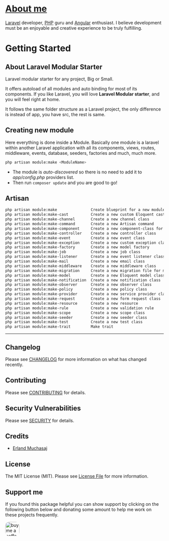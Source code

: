 # [About me](https://erlandmuchasaj.tech)

[Laravel](https://laravel.com/) developer, [PHP](https://www.php.net/) guru and [Angular](https://angular.io/) 
enthusiast. I believe development must be an enjoyable and creative experience to be truly fulfilling.

# Getting Started

## About Laravel Modular Starter 
Laravel modular starter for any project, Big or Small. 

It offers autoload of all modules and auto binding for most of its components. 
If you like Laravel, you will love **Laravel Modular starter**, and you will feel right at home. 

It follows the same folder structure as a Laravel project, the only difference is instead of app, you have src, the 
rest is same.

## Creating new module

Here everything is done inside a Module.
Basically one module is a laravel within another Laravel application with all its components, views,
routes, middleware, events, database, seeders, factories and much, much more.

```bash
php artisan module:make <ModuleName>
```

- The module is *auto-discovered* so there is no need to add it to *app/config.php* providers list.
- Then run ``` composer update ``` and you are good to go!


## Artisan
```bash
php artisan module:make               Create blueprint for a new module
php artisan module:make-cast          Create a new custom Eloquent cast class
php artisan module:make-channel       Create a new channel class
php artisan module:make-command       Create a new Artisan command
php artisan module:make-component     Create a new component-class for the specified module.
php artisan module:make-controller    Create a new controller class
php artisan module:make-event         Create a new event class
php artisan module:make-exception     Create a new custom exception class
php artisan module:make-factory       Create a new model factory
php artisan module:make-job           Create a new job class
php artisan module:make-listener      Create a new event listener class
php artisan module:make-mail          Create a new email class
php artisan module:make-middleware    Create a new middleware class
php artisan module:make-migration     Create a new migration file for module.
php artisan module:make-model         Create a new Eloquent model class
php artisan module:make-notification  Create a new notification class
php artisan module:make-observer      Create a new observer class
php artisan module:make-policy        Create a new policy class
php artisan module:make-provider      Create a new service provider class
php artisan module:make-request       Create a new form request class
php artisan module:make-resource      Create a new resource
php artisan module:make-rule          Create a new validation rule
php artisan module:make-scope         Create a new scope class
php artisan module:make-seeder        Create a new seeder class
php artisan module:make-test          Create a new test class
php artisan module:make-trait         Make trait
```

---

## Changelog

Please see [CHANGELOG](CHANGELOG.md) for more information on what has changed recently.

## Contributing

Please see [CONTRIBUTING](CONTRIBUTING.md) for details.

## Security Vulnerabilities

Please see [SECURITY](SECURITY.md) for details.

## Credits

- [Erland Muchasaj](https://github.com/erlandmuchasaj)

## License

The MIT License (MIT). Please see [License File](LICENSE.md) for more information.

## Support me

If you found this package helpful you can show support by clicking on the following button below and donating some amount to help me work on these projects frequently.

<a href="https://www.buymeacoffee.com/erland" target="_blank">
    <img src="https://www.buymeacoffee.com/assets/img/guidelines/download-assets-2.svg" style="height: 45px; border-radius: 12px" alt="buy me a coffee"/>
</a>
